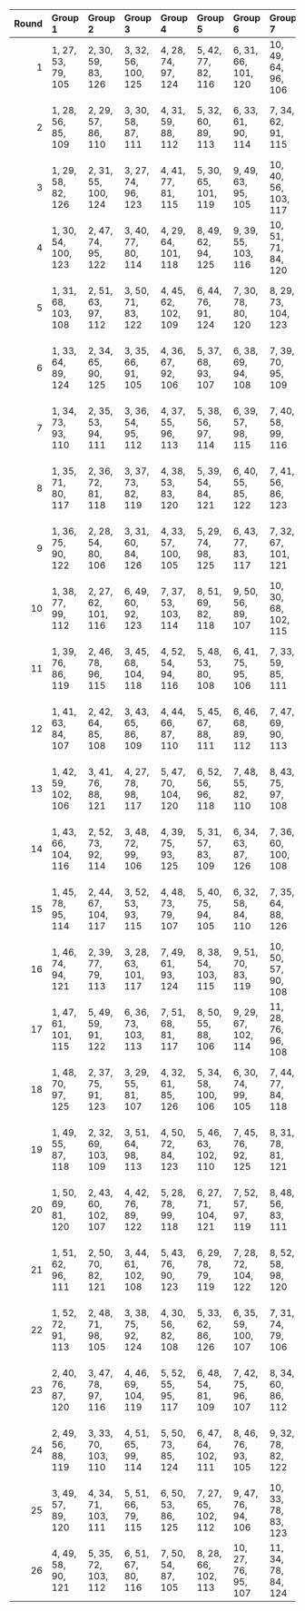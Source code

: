 |   Round | Group 1             | Group 2             | Group 3             | Group 4             | Group 5             | Group 6             | Group 7              | Group 8              | Group 9              | Group 10             | Group 11             | Group 12             | Group 13             | Group 14             | Group 15             | Group 16             | Group 17             | Group 18            | Group 19            | Group 20            | Group 21            | Group 22             | Group 23        | Group 24        | Group 25        | Group 26        |
|--------:|:--------------------|:--------------------|:--------------------|:--------------------|:--------------------|:--------------------|:---------------------|:---------------------|:---------------------|:---------------------|:---------------------|:---------------------|:---------------------|:---------------------|:---------------------|:---------------------|:---------------------|:--------------------|:--------------------|:--------------------|:--------------------|:---------------------|:----------------|:----------------|:----------------|:----------------|
|       1 | 1, 27, 53, 79, 105  | 2, 30, 59, 83, 126  | 3, 32, 56, 100, 125 | 4, 28, 74, 97, 124  | 5, 42, 77, 82, 116  | 6, 31, 66, 101, 120 | 10, 49, 64, 96, 106  | 11, 41, 57, 103, 118 | 12, 51, 73, 86, 122  | 13, 50, 60, 93, 111  | 14, 34, 72, 102, 119 | 16, 33, 76, 80, 113  | 17, 40, 78, 90, 109  | 18, 39, 62, 104, 112 | 19, 52, 69, 88, 110  | 20, 48, 68, 95, 123  | 21, 35, 75, 89, 121  | 22, 44, 71, 99, 107 | 23, 29, 61, 92, 117 | 24, 43, 55, 94, 114 | 25, 36, 70, 85, 115 | 26, 46, 65, 87, 108  | 7, 38, 63, 98   | 8, 47, 67, 84   | 9, 45, 54, 91   | 15, 37, 58, 81  |
|       2 | 1, 28, 56, 85, 109  | 2, 29, 57, 86, 110  | 3, 30, 58, 87, 111  | 4, 31, 59, 88, 112  | 5, 32, 60, 89, 113  | 6, 33, 61, 90, 114  | 7, 34, 62, 91, 115   | 8, 35, 63, 92, 116   | 9, 36, 64, 93, 117   | 10, 37, 65, 94, 118  | 11, 38, 66, 95, 119  | 12, 39, 67, 96, 120  | 13, 40, 68, 97, 121  | 14, 41, 69, 98, 122  | 15, 42, 70, 99, 123  | 16, 43, 71, 79, 124  | 17, 44, 72, 80, 125  | 18, 45, 73, 81, 105 | 19, 46, 53, 82, 106 | 20, 47, 54, 83, 107 | 21, 27, 55, 84, 108 | 22, 48, 74, 100, 126 | 23, 49, 75, 101 | 24, 50, 76, 102 | 25, 51, 77, 103 | 26, 52, 78, 104 |
|       3 | 1, 29, 58, 82, 126  | 2, 31, 55, 100, 124 | 3, 27, 74, 96, 123  | 4, 41, 77, 81, 115  | 5, 30, 65, 101, 119 | 9, 49, 63, 95, 105  | 10, 40, 56, 103, 117 | 11, 51, 72, 85, 121  | 12, 50, 59, 92, 110  | 13, 33, 71, 102, 118 | 15, 32, 76, 79, 112  | 16, 39, 78, 89, 108  | 17, 38, 61, 104, 111 | 18, 52, 68, 87, 109  | 19, 48, 67, 94, 122  | 20, 34, 75, 88, 120  | 21, 47, 73, 99, 125  | 22, 43, 70, 98, 106 | 23, 28, 60, 91, 116 | 24, 42, 54, 93, 113 | 25, 35, 69, 84, 114 | 26, 45, 64, 86, 107  | 6, 37, 62, 97   | 7, 46, 66, 83   | 8, 44, 53, 90   | 14, 36, 57, 80  |
|       4 | 1, 30, 54, 100, 123 | 2, 47, 74, 95, 122  | 3, 40, 77, 80, 114  | 4, 29, 64, 101, 118 | 8, 49, 62, 94, 125  | 9, 39, 55, 103, 116 | 10, 51, 71, 84, 120  | 11, 50, 58, 91, 109  | 12, 32, 70, 102, 117 | 14, 31, 76, 99, 111  | 15, 38, 78, 88, 107  | 16, 37, 60, 104, 110 | 17, 52, 67, 86, 108  | 18, 48, 66, 93, 121  | 19, 33, 75, 87, 119  | 20, 46, 72, 98, 124  | 21, 28, 57, 81, 126  | 22, 42, 69, 97, 105 | 23, 27, 59, 90, 115 | 24, 41, 53, 92, 112 | 25, 34, 68, 83, 113 | 26, 44, 63, 85, 106  | 5, 36, 61, 96   | 6, 45, 65, 82   | 7, 43, 73, 89   | 13, 35, 56, 79  |
|       5 | 1, 31, 68, 103, 108 | 2, 51, 63, 97, 112  | 3, 50, 71, 83, 122  | 4, 45, 62, 102, 109 | 6, 44, 76, 91, 124  | 7, 30, 78, 80, 120  | 8, 29, 73, 104, 123  | 9, 52, 59, 99, 121   | 10, 48, 58, 85, 113  | 11, 46, 75, 79, 111  | 12, 38, 64, 90, 116  | 13, 41, 70, 94, 126  | 14, 43, 67, 100, 115 | 15, 39, 74, 87, 114  | 16, 32, 77, 93, 106  | 17, 42, 56, 101, 110 | 21, 49, 54, 86, 117  | 22, 34, 61, 89, 118 | 23, 40, 72, 82, 107 | 24, 33, 66, 84, 125 | 25, 47, 60, 96, 105 | 26, 36, 55, 98, 119  | 5, 27, 69, 92   | 18, 28, 53, 88  | 19, 37, 57, 95  | 20, 35, 65, 81  |
|       6 | 1, 33, 64, 89, 124  | 2, 34, 65, 90, 125  | 3, 35, 66, 91, 105  | 4, 36, 67, 92, 106  | 5, 37, 68, 93, 107  | 6, 38, 69, 94, 108  | 7, 39, 70, 95, 109   | 8, 40, 71, 96, 110   | 9, 41, 72, 97, 111   | 10, 42, 73, 98, 112  | 11, 43, 53, 99, 113  | 12, 44, 54, 79, 114  | 13, 45, 55, 80, 115  | 14, 46, 56, 81, 116  | 15, 47, 57, 82, 117  | 16, 27, 58, 83, 118  | 17, 28, 59, 84, 119  | 18, 29, 60, 85, 120 | 19, 30, 61, 86, 121 | 20, 31, 62, 87, 122 | 21, 32, 63, 88, 123 | 23, 50, 77, 104, 126 | 22, 49, 76, 103 | 24, 51, 78, 100 | 25, 52, 74, 101 | 26, 48, 75, 102 |
|       7 | 1, 34, 73, 93, 110  | 2, 35, 53, 94, 111  | 3, 36, 54, 95, 112  | 4, 37, 55, 96, 113  | 5, 38, 56, 97, 114  | 6, 39, 57, 98, 115  | 7, 40, 58, 99, 116   | 8, 41, 59, 79, 117   | 9, 42, 60, 80, 118   | 10, 43, 61, 81, 119  | 11, 44, 62, 82, 120  | 12, 45, 63, 83, 121  | 13, 46, 64, 84, 122  | 14, 47, 65, 85, 123  | 15, 27, 66, 86, 124  | 16, 28, 67, 87, 125  | 17, 29, 68, 88, 105  | 18, 30, 69, 89, 106 | 19, 31, 70, 90, 107 | 20, 32, 71, 91, 108 | 21, 33, 72, 92, 109 | 24, 52, 75, 103, 126 | 22, 50, 78, 101 | 23, 51, 74, 102 | 25, 48, 76, 104 | 26, 49, 77, 100 |
|       8 | 1, 35, 71, 80, 117  | 2, 36, 72, 81, 118  | 3, 37, 73, 82, 119  | 4, 38, 53, 83, 120  | 5, 39, 54, 84, 121  | 6, 40, 55, 85, 122  | 7, 41, 56, 86, 123   | 8, 42, 57, 87, 124   | 9, 43, 58, 88, 125   | 10, 44, 59, 89, 105  | 11, 45, 60, 90, 106  | 12, 46, 61, 91, 107  | 13, 47, 62, 92, 108  | 14, 27, 63, 93, 109  | 15, 28, 64, 94, 110  | 16, 29, 65, 95, 111  | 17, 30, 66, 96, 112  | 18, 31, 67, 97, 113 | 19, 32, 68, 98, 114 | 20, 33, 69, 99, 115 | 21, 34, 70, 79, 116 | 25, 49, 78, 102, 126 | 22, 51, 75, 104 | 23, 52, 76, 100 | 24, 48, 77, 101 | 26, 50, 74, 103 |
|       9 | 1, 36, 75, 90, 122  | 2, 28, 54, 80, 106  | 3, 31, 60, 84, 126  | 4, 33, 57, 100, 105 | 5, 29, 74, 98, 125  | 6, 43, 77, 83, 117  | 7, 32, 67, 101, 121  | 11, 49, 65, 97, 107  | 12, 42, 58, 103, 119 | 13, 51, 53, 87, 123  | 14, 50, 61, 94, 112  | 15, 35, 73, 102, 120 | 17, 34, 76, 81, 114  | 18, 41, 78, 91, 110  | 19, 40, 63, 104, 113 | 20, 52, 70, 89, 111  | 21, 48, 69, 96, 124  | 22, 45, 72, 79, 108 | 23, 30, 62, 93, 118 | 24, 44, 56, 95, 115 | 25, 37, 71, 86, 116 | 26, 47, 66, 88, 109  | 8, 39, 64, 99   | 9, 27, 68, 85   | 10, 46, 55, 92  | 16, 38, 59, 82  |
|      10 | 1, 38, 77, 99, 112  | 2, 27, 62, 101, 116 | 6, 49, 60, 92, 123  | 7, 37, 53, 103, 114 | 8, 51, 69, 82, 118  | 9, 50, 56, 89, 107  | 10, 30, 68, 102, 115 | 12, 29, 76, 97, 109  | 13, 36, 78, 86, 105  | 14, 35, 58, 104, 108 | 15, 52, 65, 84, 106  | 16, 48, 64, 91, 119  | 17, 31, 75, 85, 117  | 18, 44, 70, 96, 122  | 19, 47, 55, 79, 126  | 20, 28, 73, 100, 121 | 21, 45, 74, 93, 120  | 22, 40, 67, 95, 124 | 23, 46, 57, 88, 113 | 24, 39, 72, 90, 110 | 25, 32, 66, 81, 111 | 26, 42, 61, 83, 125  | 3, 34, 59, 94   | 4, 43, 63, 80   | 5, 41, 71, 87   | 11, 33, 54, 98  |
|      11 | 1, 39, 76, 86, 119  | 2, 46, 78, 96, 115  | 3, 45, 68, 104, 118 | 4, 52, 54, 94, 116  | 5, 48, 53, 80, 108  | 6, 41, 75, 95, 106  | 7, 33, 59, 85, 111   | 8, 36, 65, 89, 126   | 9, 38, 62, 100, 110  | 10, 34, 74, 82, 109  | 11, 27, 77, 88, 122  | 12, 37, 72, 101, 105 | 16, 49, 70, 81, 112  | 17, 47, 63, 103, 124 | 18, 51, 58, 92, 107  | 19, 50, 66, 99, 117  | 20, 40, 57, 102, 125 | 22, 29, 56, 84, 113 | 23, 35, 67, 98, 123 | 24, 28, 61, 79, 120 | 25, 42, 55, 91, 121 | 26, 31, 71, 93, 114  | 13, 44, 69, 83  | 14, 32, 73, 90  | 15, 30, 60, 97  | 21, 43, 64, 87  |
|      12 | 1, 41, 63, 84, 107  | 2, 42, 64, 85, 108  | 3, 43, 65, 86, 109  | 4, 44, 66, 87, 110  | 5, 45, 67, 88, 111  | 6, 46, 68, 89, 112  | 7, 47, 69, 90, 113   | 8, 27, 70, 91, 114   | 9, 28, 71, 92, 115   | 10, 29, 72, 93, 116  | 11, 30, 73, 94, 117  | 12, 31, 53, 95, 118  | 13, 32, 54, 96, 119  | 14, 33, 55, 97, 120  | 15, 34, 56, 98, 121  | 16, 35, 57, 99, 122  | 17, 36, 58, 79, 123  | 18, 37, 59, 80, 124 | 19, 38, 60, 81, 125 | 20, 39, 61, 82, 105 | 21, 40, 62, 83, 106 | 26, 51, 76, 101, 126 | 22, 52, 77, 102 | 23, 48, 78, 103 | 24, 49, 74, 104 | 25, 50, 75, 100 |
|      13 | 1, 42, 59, 102, 106 | 3, 41, 76, 88, 121  | 4, 27, 78, 98, 117  | 5, 47, 70, 104, 120 | 6, 52, 56, 96, 118  | 7, 48, 55, 82, 110  | 8, 43, 75, 97, 108   | 9, 35, 61, 87, 113   | 10, 38, 67, 91, 126  | 11, 40, 64, 100, 112 | 12, 36, 74, 84, 111  | 13, 29, 77, 90, 124  | 14, 39, 53, 101, 107 | 18, 49, 72, 83, 114  | 19, 28, 65, 103, 105 | 20, 51, 60, 94, 109  | 21, 50, 68, 80, 119  | 22, 31, 58, 86, 115 | 23, 37, 69, 79, 125 | 24, 30, 63, 81, 122 | 25, 44, 57, 93, 123 | 26, 33, 73, 95, 116  | 2, 45, 66, 89   | 15, 46, 71, 85  | 16, 34, 54, 92  | 17, 32, 62, 99  |
|      14 | 1, 43, 66, 104, 116 | 2, 52, 73, 92, 114  | 3, 48, 72, 99, 106  | 4, 39, 75, 93, 125  | 5, 31, 57, 83, 109  | 6, 34, 63, 87, 126  | 7, 36, 60, 100, 108  | 8, 32, 74, 80, 107   | 9, 46, 77, 86, 120   | 10, 35, 70, 101, 124 | 14, 49, 68, 79, 110  | 15, 45, 61, 103, 122 | 16, 51, 56, 90, 105  | 17, 50, 64, 97, 115  | 18, 38, 55, 102, 123 | 20, 37, 76, 84, 117  | 21, 44, 78, 94, 113  | 22, 27, 54, 82, 111 | 23, 33, 65, 96, 121 | 24, 47, 59, 98, 118 | 25, 40, 53, 89, 119 | 26, 29, 69, 91, 112  | 11, 42, 67, 81  | 12, 30, 71, 88  | 13, 28, 58, 95  | 19, 41, 62, 85  |
|      15 | 1, 45, 78, 95, 114  | 2, 44, 67, 104, 117 | 3, 52, 53, 93, 115  | 4, 48, 73, 79, 107  | 5, 40, 75, 94, 105  | 6, 32, 58, 84, 110  | 7, 35, 64, 88, 126   | 8, 37, 61, 100, 109  | 9, 33, 74, 81, 108   | 10, 47, 77, 87, 121  | 11, 36, 71, 101, 125 | 15, 49, 69, 80, 111  | 16, 46, 62, 103, 123 | 17, 51, 57, 91, 106  | 18, 50, 65, 98, 116  | 19, 39, 56, 102, 124 | 21, 38, 76, 85, 118  | 22, 28, 55, 83, 112 | 23, 34, 66, 97, 122 | 24, 27, 60, 99, 119 | 25, 41, 54, 90, 120 | 26, 30, 70, 92, 113  | 12, 43, 68, 82  | 13, 31, 72, 89  | 14, 29, 59, 96  | 20, 42, 63, 86  |
|      16 | 1, 46, 74, 94, 121  | 2, 39, 77, 79, 113  | 3, 28, 63, 101, 117 | 7, 49, 61, 93, 124  | 8, 38, 54, 103, 115 | 9, 51, 70, 83, 119  | 10, 50, 57, 90, 108  | 11, 31, 69, 102, 116 | 13, 30, 76, 98, 110  | 14, 37, 78, 87, 106  | 15, 36, 59, 104, 109 | 16, 52, 66, 85, 107  | 17, 48, 65, 92, 120  | 18, 32, 75, 86, 118  | 19, 45, 71, 97, 123  | 20, 27, 56, 80, 126  | 21, 29, 53, 100, 122 | 22, 41, 68, 96, 125 | 23, 47, 58, 89, 114 | 24, 40, 73, 91, 111 | 25, 33, 67, 82, 112 | 26, 43, 62, 84, 105  | 4, 35, 60, 95   | 5, 44, 64, 81   | 6, 42, 72, 88   | 12, 34, 55, 99  |
|      17 | 1, 47, 61, 101, 115 | 5, 49, 59, 91, 122  | 6, 36, 73, 103, 113 | 7, 51, 68, 81, 117  | 8, 50, 55, 88, 106  | 9, 29, 67, 102, 114 | 11, 28, 76, 96, 108  | 12, 35, 78, 85, 125  | 13, 34, 57, 104, 107 | 14, 52, 64, 83, 105  | 15, 48, 63, 90, 118  | 16, 30, 75, 84, 116  | 17, 43, 69, 95, 121  | 18, 46, 54, 99, 126  | 19, 27, 72, 100, 120 | 20, 44, 74, 92, 119  | 21, 37, 77, 98, 111  | 22, 39, 66, 94, 123 | 23, 45, 56, 87, 112 | 24, 38, 71, 89, 109 | 25, 31, 65, 80, 110 | 26, 41, 60, 82, 124  | 2, 33, 58, 93   | 3, 42, 62, 79   | 4, 40, 70, 86   | 10, 32, 53, 97  |
|      18 | 1, 48, 70, 97, 125  | 2, 37, 75, 91, 123  | 3, 29, 55, 81, 107  | 4, 32, 61, 85, 126  | 5, 34, 58, 100, 106 | 6, 30, 74, 99, 105  | 7, 44, 77, 84, 118   | 8, 33, 68, 101, 122  | 12, 49, 66, 98, 108  | 13, 43, 59, 103, 120 | 14, 51, 54, 88, 124  | 15, 50, 62, 95, 113  | 16, 36, 53, 102, 121 | 18, 35, 76, 82, 115  | 19, 42, 78, 92, 111  | 20, 41, 64, 104, 114 | 21, 52, 71, 90, 112  | 22, 46, 73, 80, 109 | 23, 31, 63, 94, 119 | 24, 45, 57, 96, 116 | 25, 38, 72, 87, 117 | 26, 27, 67, 89, 110  | 9, 40, 65, 79   | 10, 28, 69, 86  | 11, 47, 56, 93  | 17, 39, 60, 83  |
|      19 | 1, 49, 55, 87, 118  | 2, 32, 69, 103, 109 | 3, 51, 64, 98, 113  | 4, 50, 72, 84, 123  | 5, 46, 63, 102, 110 | 7, 45, 76, 92, 125  | 8, 31, 78, 81, 121   | 9, 30, 53, 104, 124  | 10, 52, 60, 79, 122  | 11, 48, 59, 86, 114  | 12, 47, 75, 80, 112  | 13, 39, 65, 91, 117  | 14, 42, 71, 95, 126  | 15, 44, 68, 100, 116 | 16, 40, 74, 88, 115  | 17, 33, 77, 94, 107  | 18, 43, 57, 101, 111 | 22, 35, 62, 90, 119 | 23, 41, 73, 83, 108 | 24, 34, 67, 85, 105 | 25, 27, 61, 97, 106 | 26, 37, 56, 99, 120  | 6, 28, 70, 93   | 19, 29, 54, 89  | 20, 38, 58, 96  | 21, 36, 66, 82  |
|      20 | 1, 50, 69, 81, 120  | 2, 43, 60, 102, 107 | 4, 42, 76, 89, 122  | 5, 28, 78, 99, 118  | 6, 27, 71, 104, 121 | 7, 52, 57, 97, 119  | 8, 48, 56, 83, 111   | 9, 44, 75, 98, 109   | 10, 36, 62, 88, 114  | 11, 39, 68, 92, 126  | 12, 41, 65, 100, 113 | 13, 37, 74, 85, 112  | 14, 30, 77, 91, 125  | 15, 40, 54, 101, 108 | 19, 49, 73, 84, 115  | 20, 29, 66, 103, 106 | 21, 51, 61, 95, 110  | 22, 32, 59, 87, 116 | 23, 38, 70, 80, 105 | 24, 31, 64, 82, 123 | 25, 45, 58, 94, 124 | 26, 34, 53, 96, 117  | 3, 46, 67, 90   | 16, 47, 72, 86  | 17, 35, 55, 93  | 18, 33, 63, 79  |
|      21 | 1, 51, 62, 96, 111  | 2, 50, 70, 82, 121  | 3, 44, 61, 102, 108 | 5, 43, 76, 90, 123  | 6, 29, 78, 79, 119  | 7, 28, 72, 104, 122 | 8, 52, 58, 98, 120   | 9, 48, 57, 84, 112   | 10, 45, 75, 99, 110  | 11, 37, 63, 89, 115  | 12, 40, 69, 93, 126  | 13, 42, 66, 100, 114 | 14, 38, 74, 86, 113  | 15, 31, 77, 92, 105  | 16, 41, 55, 101, 109 | 20, 49, 53, 85, 116  | 21, 30, 67, 103, 107 | 22, 33, 60, 88, 117 | 23, 39, 71, 81, 106 | 24, 32, 65, 83, 124 | 25, 46, 59, 95, 125 | 26, 35, 54, 97, 118  | 4, 47, 68, 91   | 17, 27, 73, 87  | 18, 36, 56, 94  | 19, 34, 64, 80  |
|      22 | 1, 52, 72, 91, 113  | 2, 48, 71, 98, 105  | 3, 38, 75, 92, 124  | 4, 30, 56, 82, 108  | 5, 33, 62, 86, 126  | 6, 35, 59, 100, 107 | 7, 31, 74, 79, 106   | 8, 45, 77, 85, 119   | 9, 34, 69, 101, 123  | 13, 49, 67, 99, 109  | 14, 44, 60, 103, 121 | 15, 51, 55, 89, 125  | 16, 50, 63, 96, 114  | 17, 37, 54, 102, 122 | 19, 36, 76, 83, 116  | 20, 43, 78, 93, 112  | 21, 42, 65, 104, 115 | 22, 47, 53, 81, 110 | 23, 32, 64, 95, 120 | 24, 46, 58, 97, 117 | 25, 39, 73, 88, 118 | 26, 28, 68, 90, 111  | 10, 41, 66, 80  | 11, 29, 70, 87  | 12, 27, 57, 94  | 18, 40, 61, 84  |
|      23 | 2, 40, 76, 87, 120  | 3, 47, 78, 97, 116  | 4, 46, 69, 104, 119 | 5, 52, 55, 95, 117  | 6, 48, 54, 81, 109  | 7, 42, 75, 96, 107  | 8, 34, 60, 86, 112   | 9, 37, 66, 90, 126   | 10, 39, 63, 100, 111 | 11, 35, 74, 83, 110  | 12, 28, 77, 89, 123  | 13, 38, 73, 101, 106 | 17, 49, 71, 82, 113  | 18, 27, 64, 103, 125 | 19, 51, 59, 93, 108  | 20, 50, 67, 79, 118  | 21, 41, 58, 102, 105 | 22, 30, 57, 85, 114 | 23, 36, 68, 99, 124 | 24, 29, 62, 80, 121 | 25, 43, 56, 92, 122 | 26, 32, 72, 94, 115  | 1, 44, 65, 88   | 14, 45, 70, 84  | 15, 33, 53, 91  | 16, 31, 61, 98  |
|      24 | 2, 49, 56, 88, 119  | 3, 33, 70, 103, 110 | 4, 51, 65, 99, 114  | 5, 50, 73, 85, 124  | 6, 47, 64, 102, 111 | 8, 46, 76, 93, 105  | 9, 32, 78, 82, 122   | 10, 31, 54, 104, 125 | 11, 52, 61, 80, 123  | 12, 48, 60, 87, 115  | 13, 27, 75, 81, 113  | 14, 40, 66, 92, 118  | 15, 43, 72, 96, 126  | 16, 45, 69, 100, 117 | 17, 41, 74, 89, 116  | 18, 34, 77, 95, 108  | 19, 44, 58, 101, 112 | 22, 36, 63, 91, 120 | 23, 42, 53, 84, 109 | 24, 35, 68, 86, 106 | 25, 28, 62, 98, 107 | 26, 38, 57, 79, 121  | 1, 37, 67, 83   | 7, 29, 71, 94   | 20, 30, 55, 90  | 21, 39, 59, 97  |
|      25 | 3, 49, 57, 89, 120  | 4, 34, 71, 103, 111 | 5, 51, 66, 79, 115  | 6, 50, 53, 86, 125  | 7, 27, 65, 102, 112 | 9, 47, 76, 94, 106  | 10, 33, 78, 83, 123  | 11, 32, 55, 104, 105 | 12, 52, 62, 81, 124  | 13, 48, 61, 88, 116  | 14, 28, 75, 82, 114  | 15, 41, 67, 93, 119  | 16, 44, 73, 97, 126  | 17, 46, 70, 100, 118 | 18, 42, 74, 90, 117  | 19, 35, 77, 96, 109  | 20, 45, 59, 101, 113 | 22, 37, 64, 92, 121 | 23, 43, 54, 85, 110 | 24, 36, 69, 87, 107 | 25, 29, 63, 99, 108 | 26, 39, 58, 80, 122  | 1, 40, 60, 98   | 2, 38, 68, 84   | 8, 30, 72, 95   | 21, 31, 56, 91  |
|      26 | 4, 49, 58, 90, 121  | 5, 35, 72, 103, 112 | 6, 51, 67, 80, 116  | 7, 50, 54, 87, 105  | 8, 28, 66, 102, 113 | 10, 27, 76, 95, 107 | 11, 34, 78, 84, 124  | 12, 33, 56, 104, 106 | 13, 52, 63, 82, 125  | 14, 48, 62, 89, 117  | 15, 29, 75, 83, 115  | 16, 42, 68, 94, 120  | 17, 45, 53, 98, 126  | 18, 47, 71, 100, 119 | 19, 43, 74, 91, 118  | 20, 36, 77, 97, 110  | 21, 46, 60, 101, 114 | 22, 38, 65, 93, 122 | 23, 44, 55, 86, 111 | 24, 37, 70, 88, 108 | 25, 30, 64, 79, 109 | 26, 40, 59, 81, 123  | 1, 32, 57, 92   | 2, 41, 61, 99   | 3, 39, 69, 85   | 9, 31, 73, 96   |